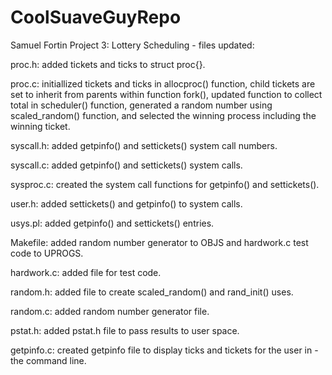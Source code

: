 # CoolSuaveGuyRepo
Samuel Fortin
Project 3: Lottery Scheduling - files updated:

proc.h: added tickets and ticks to struct proc{}.

proc.c: initiallized tickets and ticks in allocproc() function, child tickets are set to inherit from parents within function fork(), updated function to collect total in scheduler() function, generated a random number using scaled_random() function, and selected the winning process including the winning ticket.

syscall.h: added getpinfo() and settickets() system call numbers.

syscall.c: added getpinfo() and settickets() system calls.

sysproc.c: created the system call functions for getpinfo() and settickets().

user.h: added settickets() and getpinfo() to system calls.

usys.pl: added getpinfo() and settickets() entries.

Makefile: added random number generator to OBJS and hardwork.c test code to UPROGS.

hardwork.c: added file for test code.

random.h: added file to create scaled_random() and rand_init() uses.

random.c: added random number generator file.

pstat.h: added pstat.h file to pass results to user space.

getpinfo.c: created getpinfo file to display ticks and tickets for the user in - the command line.
